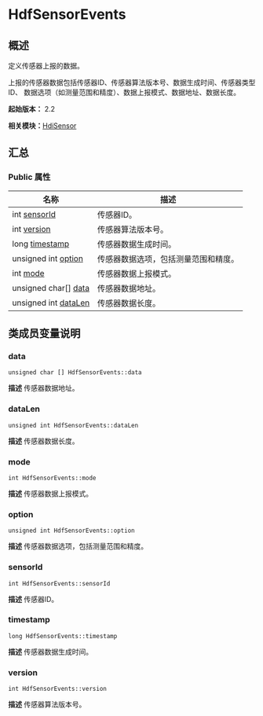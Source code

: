 # HdfSensorEvents


## 概述

定义传感器上报的数据。

上报的传感器数据包括传感器ID、传感器算法版本号、数据生成时间、传感器类型ID、 数据选项（如测量范围和精度）、数据上报模式、数据地址、数据长度。

**起始版本：** 2.2

**相关模块：**[HdiSensor](_hdi_sensor_v11.md)


## 汇总


### Public 属性

| 名称 | 描述 | 
| -------- | -------- |
| int [sensorId](#sensorid) | 传感器ID。  | 
| int [version](#version) | 传感器算法版本号。  | 
| long [timestamp](#timestamp) | 传感器数据生成时间。  | 
| unsigned int [option](#option) | 传感器数据选项，包括测量范围和精度。  | 
| int [mode](#mode) | 传感器数据上报模式。  | 
| unsigned char[] [data](#data) | 传感器数据地址。  | 
| unsigned int [dataLen](#datalen) | 传感器数据长度。  | 


## 类成员变量说明


### data

```
unsigned char [] HdfSensorEvents::data
```
**描述**
传感器数据地址。


### dataLen

```
unsigned int HdfSensorEvents::dataLen
```
**描述**
传感器数据长度。


### mode

```
int HdfSensorEvents::mode
```
**描述**
传感器数据上报模式。


### option

```
unsigned int HdfSensorEvents::option
```
**描述**
传感器数据选项，包括测量范围和精度。


### sensorId

```
int HdfSensorEvents::sensorId
```
**描述**
传感器ID。


### timestamp

```
long HdfSensorEvents::timestamp
```
**描述**
传感器数据生成时间。


### version

```
int HdfSensorEvents::version
```
**描述**
传感器算法版本号。
